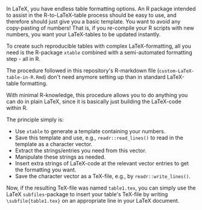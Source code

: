 In LaTeX, you have endless table formatting options.
An R package intended to assist in the R-to-LaTeX-table process should be easy to use, and therefore should just give you a basic template.
You want to avoid any copy-pasting of numbers!
That is, if you re-compile your R scripts with new numbers, you want your LaTeX-tables to be updated instantly.

To create such reproducible tables with complex LaTeX-formatting, all you need is the R-package `xtable` combined with a semi-automated formatting step - all in R.

The procedure followed in this repository's R-markdown file (`custom-LaTeX-table-in-R.Rmd`) don't need anymore setting up than in standard LaTeX-table formatting.

With minimal R-knowledge, this procedure allows you to do anything you can do in plain LaTeX, since it is basically just building the LaTeX-code within R.

The principle simply is:
- Use `xtable` to generate a template containing your numbers.
- Save this template and use, e.g., `readr::read_lines()` to read in the template as a character vector.
- Extract the strings/entries you need from this vector.
- Manipulate these strings as needed.
- Insert extra strings of LaTeX-code at the relevant vector entries to get the formatting you want.
- Save the character vector as a TeX-file, e.g., by `readr::write_lines()`.

Now, if the resulting TeX-file was named `table1.tex`, you can simply use the LaTeX `subfiles`-package to insert your table's TeX-file by writing `\subfile{table1.tex}` on an appropriate line in your LaTeX document.
